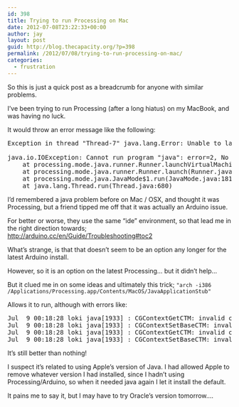 ```yaml
---
id: 398
title: Trying to run Processing on Mac
date: 2012-07-08T23:22:33+00:00
author: jay
layout: post
guid: http://blog.thecapacity.org/?p=398
permalink: /2012/07/08/trying-to-run-processing-on-mac/
categories:
  - frustration
---
```

So this is just a quick post as a breadcrumb for anyone with similar problems.

I&#8217;ve been trying to run Processing (after a long hiatus) on my MacBook, and was having no luck.

It would throw an error message like the following:

<pre>Exception in thread "Thread-7" java.lang.Error: Unable to launch target VM: 

java.io.IOException: Cannot run program "java": error=2, No such file or directory
	at processing.mode.java.runner.Runner.launchVirtualMachine(Runner.java:317)
	at processing.mode.java.runner.Runner.launch(Runner.java:118)
	at processing.mode.java.JavaMode$1.run(JavaMode.java:181)
	at java.lang.Thread.run(Thread.java:680)</pre>

I&#8217;d remembered a java problem before on Mac / OSX, and thought it was Processing, but a friend tipped me off that it was actually an Arduino issue.

For better or worse, they use the same &#8220;ide&#8221; environment, so that lead me in the right direction towards; <http://arduino.cc/en/Guide/Troubleshooting#toc2>

What&#8217;s strange, is that that doesn&#8217;t seem to be an option any longer for the latest Arduino install.

However, so it is an option on the latest Processing&#8230; but it didn&#8217;t help&#8230;

But it clued me in on some ideas and ultimately this trick; `"arch -i386 /Applications/Processing.app/Contents/MacOS/JavaApplicationStub"`

Allows it to run, although with errors like:

<pre>Jul  9 00:18:28 loki java[1933] : CGContextGetCTM: invalid context 0x0
Jul  9 00:18:28 loki java[1933] : CGContextSetBaseCTM: invalid context 0x0
Jul  9 00:18:28 loki java[1933] : CGContextGetCTM: invalid context 0x0
Jul  9 00:18:28 loki java[1933] : CGContextSetBaseCTM: invalid context 0x0</pre>

It&#8217;s still better than nothing!

I suspect it&#8217;s related to using Apple&#8217;s version of Java. I had allowed Apple to remove whatever version I had installed, since I hadn&#8217;t using Processing/Arduino, so when it needed java again I let it install the default.

It pains me to say it, but I may have to try Oracle&#8217;s version tomorrow&#8230;.